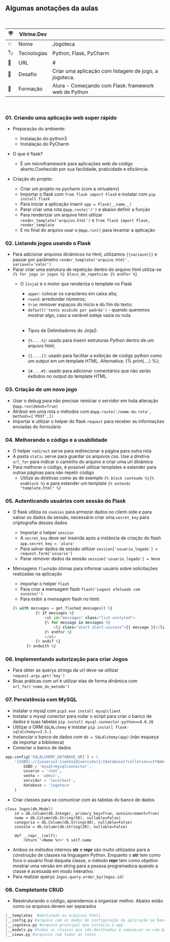 ## Algumas anotações da aulas

<br>

| 🪧  | Vitrine.Dev |                                                        |
|-----|-------------|--------------------------------------------------------|
| ✨   | Nome        | 	Jogoteca                                              |
| 🏷️ | Tecnologias | 	Python, Flask, PyCharm                                |
| 🚀  | URL         | 	#                                                     |
| 🤿  | Desafio     | 	Criar uma aplicação com listagem de jogo, a jogoteca. |
| 🏅  | Formação    | 	Alura - Começando com Flask: framework web de Python  |

<br>

### 01. Criando uma aplicação web super rápido

-  Preparação do ambiente:
    - Instalação do python3
    - Instalação do PyCharm


- O que é flask?
  - É um microframework para aplicações web de código aberto.Conhecido por sua facilidade, praticidade e eficiência.


- Criação do projeto:
  - Criar um projeto no pycharm (com a virtualenv)
  - Importar o flask com `from flask import Flask` e instalar com `pip install flask`
  - Para iniciar a aplicação inserir `app = Flask(__name__)`
  - Parar criar uma rota `@app.route('/')` e abaixo definir a função
  - Para renderizar um arquivo html utilizar `render_template('arquivo.html')` e `from flask import Flask, render_template`
  - E no final do arquivo usar o `@app.run()` para levantar a aplicação

    
### 02. Listando jogos usando o Flask

- Para adicionar arquivos dinâmicos no html, utilizamos `{{variavel}}` e passar por parâmetro `render_template('arquivo.html', variavel='valor')` 
- Parar criar uma estrutura de repetição dentro do arquivo html utiliza-se `{% for jogo in jogos %} bloco_de_repeticao {% endfor %}`
  - O `Jinja2` é o motor que renderiza o template no Flask
     
      - `upper`: colocar os caracteres em caixa alta;
      - `round`: arredondar números;
      - `trim`: remover espaços do início e do fim do texto;
      - `default('texto exibido por padrão')` - quando queremos mostrar algo, caso a variável esteja vazia ou nula.
        
     <br>
    
      - Tipos de Delimitadores do Jinja2:

      - `{%....%}`: usado para inserir estruturas Python dentro de um arquivo html;
      - `{{....}}`: usado para facilitar a exibição de código python como um output em um template HTML. Alternativa: {% print(....) %};
      - `{#....#}`: usado para adicionar comentários que não serão exibidos no output do template HTML.
  

### 03. Criação de um novo jogo

- Usar o debug para não precisar reiniciar o servidor em toda alteração `@app.run(debuh=True)`
- Atribuir em uma rota o métodos com `@app.route('/nome-da-rota', methods=['POST',])`
- Importar e utilizar o helper do flask `request` para receber as informações enviadas do formulário

### 04. Melhorando o código e a usabilidade

- O helper `redirect` serve para redirecionar a página para outra rota
- A pasta `static` serve para guardar os arquivos css. Use a diretiva `url_for` para indicar o caminho do arquivo e criar uma url dinâmica
- Para melhorar o código, é possível utilizar templates e estender para outras páginas para não repetir código
  - Utilize as diretivas como as de exemplo `{% block conteudo %}{% endblock %}` e para estender um template `{% extends "template.html" %}`

### 05. Autenticando usuários com sessão do Flask

- O flask utiliza os `cookies` para armezar dados no client-side e para salvar os dados da sessão, necessário criar uma `secret_key` para criptografia desses dados
  - Importar o helper `session`
  - A `secret_key` deve ser inserida após a instância de criação do flash `app.secret_key = 'alura'`
  - Para salvar dados da sessão utilizar `session['usuario_logado'] = request.form['usuario']`
  - Parar remover dados da sessão `session['usuario_logado'] = None`
- Mensagens `flash`são ótimas para informar usuário sobre solicitações realizadas na aplicação
  - Importar o helper `flash`
  - Para criar a mensagem flash `flash('Logout efetuado com sucesso!')`
  - Para exibir a mensagem flash no html:
  

  ````python
  {% with messages = get_flashed_messages() %}
            {% if messages %}
                <ul id="messages" class="list-unstyled">
                {% for message in messages %}
                    <li class="alert alert-success">{{ message }}</li>
                {% endfor %}
                </ul>
            {% endif %}
        {% endwith %}
  ````

### 06. Implementando autorização para criar Jogos

- Para obter as querys strings da url deve-se utilizar `request.args.get('key')` 
- Boas práticas com url é utilizar elas de forma dinâmica com `url_for('nome_do_metodo')`


### 07. Persistência com MySQL

- Instalar o mysql com `pip3.exe install mysqlclient`
- Instalar o mysql conector para rodar o script para criar o banco de dados e suas tabelas `pip install mysql-connector-python==8.0.28`
- Utilizar o ORM `SQLALchemy` e instalar `pip install flask-sqlalchemy==2.5.1`
- Instanciar o banco de dados com `db = SQLAlchemy(app)` (não esqueça de importar a biblioteca)
- Conectar o banco de dados

```python
app.config['SQLALCHEMY_DATABASE_URI'] = \
    '{SGBD}://{usuario}:{senha}@{servidor}/{database}?collation=utf8mb4_general_ci'.format(
        SGBD = 'mysql+mysqlconnector',
        usuario = 'root',
        senha = 'admin',
        servidor = 'localhost',
        database = 'jogoteca'
    )
```

- Criar classes para se comunicar com as tabelas do banco de dados

````pyhton
class Jogos(db.Model)
    id = db.Column(db.Integer, primary_key=True, autoincrement=True)
    nome = db.Column(db.String(50), nullable=False)
    categoria = db.Column(db.String(40), nullable=False)
    console = db.Column(db.String(20), nullable=False)

    def __repr__(self):
        return '<Name %r>' % self.name
````

- Ambos os métodos internos __str__ e __repr__ são muito utilizados para a construção de classes na linguagem Python. Enquanto o __str__ tem como foco o usuário final daquela classe, o método __repr__ tem como objetivo mostrar uma versão em string para a pessoa programadora quando a classe é acessada em modo interativo.
- Para realizar querys `Jogos.query.order_by(Jogos.id)`


### 08. Completanto CRUD

- Reestruturando o código, aprendemos a organizar melhor. Abaixo estão como os arquivos devem ser separados

```python 
|__templates  #destinado os arquivos htmls
|__config.py #arquivo com os dados de configuração da aplicação ou banco de dados
|__jogoteca.py #arquivo principal que instacia o app
|__models.py #todos as classes que são destinadas a comunicar-se com banco de dados
|__views.py #arquivos com todas as rotas
```